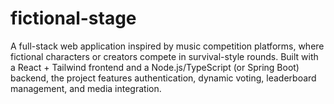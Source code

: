 # fictional-stage
A full-stack web application inspired by music competition platforms, where fictional characters or creators compete in survival-style rounds. Built with a React + Tailwind frontend and a Node.js/TypeScript (or Spring Boot) backend, the project features authentication, dynamic voting, leaderboard management, and media integration.
